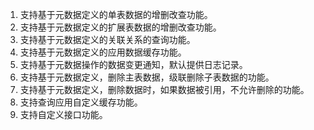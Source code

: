 ﻿1. 支持基于元数据定义的单表数据的增删改查功能。
2. 支持基于元数据定义的扩展表数据的增删改查功能。
3. 支持基于元数据定义的关联关系的查询功能。
4. 支持基于元数据定义的应用数据缓存功能。
5. 支持基于元数据操作的数据变更通知，默认提供日志记录。
6. 支持基于元数据定义，删除主表数据，级联删除子表数据的功能。
7. 支持基于元数据定义，删除数据时，如果数据被引用，不允许删除的功能。
8. 支持查询应用自定义缓存功能。
9. 支持自定义接口功能。
